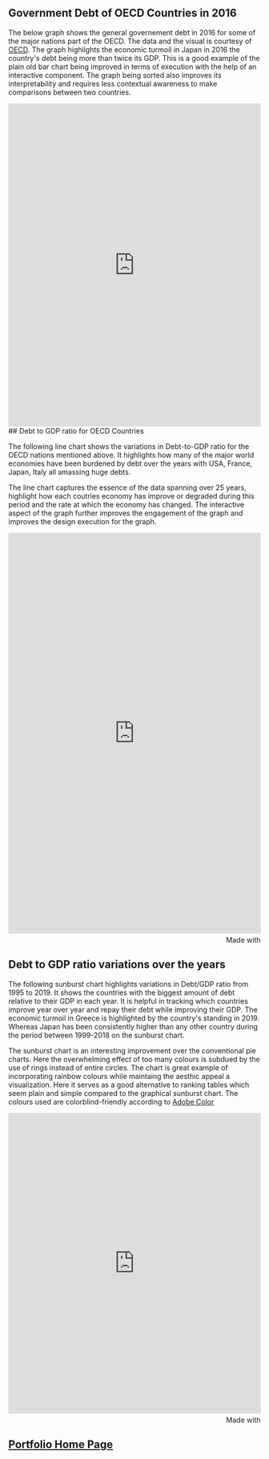 ## Government Debt of OECD Countries in 2016

The below graph shows the general governement debt in 2016 for some of the major nations part of the OECD. The data and the visual is courtesy of [OECD](https://data.oecd.org/gga/general-government-debt.htm). The graph highlights the economic turmoil in Japan in 2016 the country's debt being more than twice its GDP. 
This is a good example of the plain old bar chart being improved in terms of execution with the help of an interactive component. The graph being sorted also improves its interpretability and requires less contextual awareness to make comparisons between two countries. 

<iframe src="https://data.oecd.org/chart/6gQp" width="100%" height="645" style="border: 0" mozallowfullscreen="true" webkitallowfullscreen="true" allowfullscreen="true">
  <a href="https://data.oecd.org/chart/6gQp" target="_blank">OECD Chart: General government debt, Total, % of GDP, Annual, 2016</a>
</iframe>
<br/>
## Debt to GDP ratio for OECD Countries

The following line chart shows the variations in Debt-to-GDP ratio for the OECD nations mentioned above. It highlights how many of the major world economies have been burdened by debt over the years with USA, France, Japan, Italy all amassing huge debts. 

The line chart captures the essence of the data spanning over 25 years, highlight how each coutries economy has improve or degraded during this period and the rate at which the economy has changed. The interactive aspect of the graph further improves the engagement of the graph and improves the design execution for the graph.

<iframe src='https://flo.uri.sh/visualisation/5298588/embed' title='Interactive or visual content' frameborder='0' scrolling='no' style='width:100%;height:800px;' sandbox='allow-same-origin allow-forms allow-scripts allow-downloads allow-popups allow-popups-to-escape-sandbox allow-top-navigation-by-user-activation'></iframe><div style='width:100%!;margin-top:4px!important;text-align:right!important;'><a class='flourish-credit' href='https://public.flourish.studio/visualisation/5298588/?utm_source=embed&utm_campaign=visualisation/5298588' target='_top' style='text-decoration:none!important'><img alt='Made with Flourish' src='https://public.flourish.studio/resources/made_with_flourish.svg' style='width:105px!important;height:16px!important;border:none!important;margin:0!important;'> </a></div>

## Debt to GDP ratio variations over the years

The following sunburst chart highlights variations in Debt/GDP ratio from 1995 to 2019. It shows the countries with the biggest amount of debt relative to their GDP in each year. It is helpful in tracking which countries improve year over year and repay their debt while improving their GDP. The economic turmoil in Greece is highlighted by the country's standing in 2019. Whereas Japan has been consistently higher than any other country during the period between 1999-2018 on the sunburst chart. 

The sunburst chart is an interesting improvement over the conventional pie charts. Here the overwhelming effect of too many colours is subdued by the use of rings instead of entire circles. The chart is great example of incorporating rainbow colours while maintaing the aesthic appeal a visualization. Here it serves as a good alternative to ranking tables which seem plain and simple compared to the graphical sunburst chart. The colours used are colorblind-friendly according to [Adobe Color](https://color.adobe.com/create/color-accessibility)

<iframe src='https://flo.uri.sh/visualisation/5298915/embed' title='Interactive or visual content' frameborder='0' scrolling='no' style='width:100%;height:600px;' sandbox='allow-same-origin allow-forms allow-scripts allow-downloads allow-popups allow-popups-to-escape-sandbox allow-top-navigation-by-user-activation'></iframe><div style='width:100%!;margin-top:4px!important;text-align:right!important;'><a class='flourish-credit' href='https://public.flourish.studio/visualisation/5298915/?utm_source=embed&utm_campaign=visualisation/5298915' target='_top' style='text-decoration:none!important'><img alt='Made with Flourish' src='https://public.flourish.studio/resources/made_with_flourish.svg' style='width:105px!important;height:16px!important;border:none!important;margin:0!important;'> </a></div>



## [Portfolio Home Page](/portfolio-viz/)
